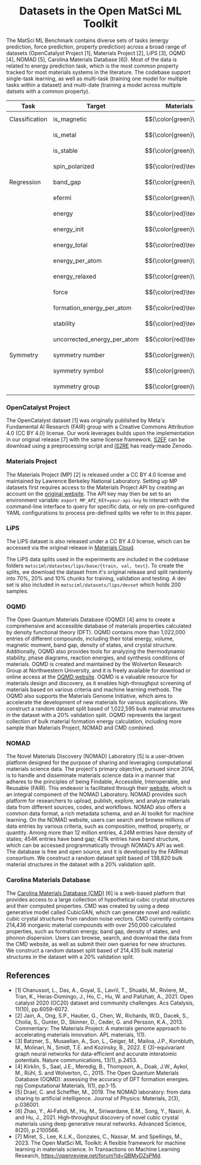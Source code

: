 <h1 align="center">Datasets in the Open MatSci ML Toolkit</h1>

The MatSci ML Benchmark contains diverse sets of tasks (energy prediction, force prediction, property prediction) across a broad range of datasets (OpenCatalyst Project [1], Materials Project [2], LiPS [3], OQMD [4], NOMAD [5], Carolina Materials Database [6]). Most of the data is related to energy prediction task, which is the most common property tracked for most materials systems in the literature. The codebase support single-task learning, as well as multi-task (training one model for multiple tasks within a dataset) and multi-date (training a model across multiple datsets with a common property).

| Task           | Target                      | Materials Project               | Carolina Materials Database     | NOMAD                           | OQMD                            | LiPS                            | S2EF                            | IS2RE                           |
|----------------|-----------------------------|---------------------------------|---------------------------------|---------------------------------|---------------------------------|---------------------------------|---------------------------------|---------------------------------|
| Classification | is_magnetic                 | $${\color{green}\checkmark}$$   | $${\color{red}\textnormal{x}}$$ | $${\color{red}\textnormal{x}}$$ | $${\color{red}\textnormal{x}}$$ | $${\color{red}\textnormal{x}}$$ | $${\color{red}\textnormal{x}}$$ | $${\color{red}\textnormal{x}}$$ |
|                | is_metal                    | $${\color{green}\checkmark}$$   | $${\color{red}\textnormal{x}}$$ | $${\color{red}\textnormal{x}}$$ | $${\color{red}\textnormal{x}}$$ | $${\color{red}\textnormal{x}}$$ | $${\color{red}\textnormal{x}}$$ | $${\color{red}\textnormal{x}}$$ |
|                | is_stable                   | $${\color{green}\checkmark}$$   | $${\color{red}\textnormal{x}}$$ | $${\color{red}\textnormal{x}}$$ | $${\color{red}\textnormal{x}}$$ | $${\color{red}\textnormal{x}}$$ | $${\color{red}\textnormal{x}}$$ | $${\color{red}\textnormal{x}}$$ |
|                | spin_polarized              | $${\color{red}\textnormal{x}}$$ | $${\color{red}\textnormal{x}}$$ | $${\color{green}\checkmark}$$   | $${\color{red}\textnormal{x}}$$ | $${\color{red}\textnormal{x}}$$ | $${\color{red}\textnormal{x}}$$ | $${\color{red}\textnormal{x}}$$ |
| Regression     | band_gap                    | $${\color{green}\checkmark}$$   | $${\color{red}\textnormal{x}}$$ | $${\color{red}\textnormal{x}}$$ | $${\color{green}\checkmark}$$   | $${\color{red}\textnormal{x}}$$ | $${\color{red}\textnormal{x}}$$ | $${\color{red}\textnormal{x}}$$ |
|                | efermi                      | $${\color{green}\checkmark}$$   | $${\color{red}\textnormal{x}}$$ | $${\color{green}\checkmark}$$   | $${\color{red}\textnormal{x}}$$ | $${\color{red}\textnormal{x}}$$ | $${\color{red}\textnormal{x}}$$ | $${\color{red}\textnormal{x}}$$ |
|                | energy                      | $${\color{red}\textnormal{x}}$$ | $${\color{green}\checkmark}$$   | $${\color{green}\checkmark}$$   | $${\color{green}\checkmark}$$   | $${\color{green}\checkmark}$$   | $${\color{green}\checkmark}$$   | $${\color{green}\checkmark}$$   |
|                | energy_init                 | $${\color{green}\checkmark}$$   | $${\color{red}\textnormal{x}}$$ | $${\color{red}\textnormal{x}}$$ | $${\color{red}\textnormal{x}}$$ | $${\color{red}\textnormal{x}}$$ | $${\color{red}\textnormal{x}}$$ | $${\color{red}\textnormal{x}}$$ |
|                | energy_total                | $${\color{red}\textnormal{x}}$$ | $${\color{green}\checkmark}$$   | $${\color{red}\textnormal{x}}$$ | $${\color{red}\textnormal{x}}$$ | $${\color{red}\textnormal{x}}$$ | $${\color{red}\textnormal{x}}$$ | $${\color{red}\textnormal{x}}$$ |
|                | energy_per_atom             | $${\color{green}\checkmark}$$   | $${\color{red}\textnormal{x}}$$ | $${\color{red}\textnormal{x}}$$ | $${\color{red}\textnormal{x}}$$ | $${\color{red}\textnormal{x}}$$ | $${\color{red}\textnormal{x}}$$ | $${\color{red}\textnormal{x}}$$ |
|                | energy_relaxed              | $${\color{green}\checkmark}$$   | $${\color{red}\textnormal{x}}$$ | $${\color{red}\textnormal{x}}$$ | $${\color{red}\textnormal{x}}$$ | $${\color{red}\textnormal{x}}$$ | $${\color{red}\textnormal{x}}$$ | $${\color{red}\textnormal{x}}$$ |
|                | force                       | $${\color{red}\textnormal{x}}$$ | $${\color{red}\textnormal{x}}$$ | $${\color{red}\textnormal{x}}$$ | $${\color{red}\textnormal{x}}$$ | $${\color{red}\textnormal{x}}$$ | $${\color{green}\checkmark}$$   | $${\color{red}\textnormal{x}}$$ |
|                | formation_energy_per_atom   | $${\color{red}\textnormal{x}}$$ | $${\color{red}\textnormal{x}}$$ | $${\color{red}\textnormal{x}}$$ | $${\color{red}\textnormal{x}}$$ | $${\color{red}\textnormal{x}}$$ | $${\color{red}\textnormal{x}}$$ | $${\color{green}\checkmark}$$   |
|                | stability                   | $${\color{red}\textnormal{x}}$$ | $${\color{red}\textnormal{x}}$$ | $${\color{red}\textnormal{x}}$$ | $${\color{red}\textnormal{x}}$$ | $${\color{green}\checkmark}$$   | $${\color{green}\checkmark}$$   | $${\color{red}\textnormal{x}}$$ |
|                | uncorrected_energy_per_atom | $${\color{red}\textnormal{x}}$$ | $${\color{red}\textnormal{x}}$$ | $${\color{red}\textnormal{x}}$$ | $${\color{green}\checkmark}$$   | $${\color{red}\textnormal{x}}$$ | $${\color{red}\textnormal{x}}$$ | $${\color{red}\textnormal{x}}$$ |
| Symmetry       | symmetry number             | $${\color{green}\checkmark}$$   | $${\color{green}\checkmark}$$   | $${\color{green}\checkmark}$$   | $${\color{green}\checkmark}$$   | $${\color{red}\textnormal{x}}$$ | $${\color{red}\textnormal{x}}$$ | $${\color{red}\textnormal{x}}$$ |
|                | symmetry symbol             | $${\color{green}\checkmark}$$   | $${\color{green}\checkmark}$$   | $${\color{green}\checkmark}$$   | $${\color{red}\textnormal{x}}$$ | $${\color{red}\textnormal{x}}$$ | $${\color{red}\textnormal{x}}$$ | $${\color{red}\textnormal{x}}$$ |
|                | symmetry group              | $${\color{green}\checkmark}$$   | $${\color{red}\textnormal{x}}$$ | $${\color{green}\checkmark}$$   | $${\color{red}\textnormal{x}}$$ | $${\color{red}\textnormal{x}}$$ | $${\color{red}\textnormal{x}}$$ | $${\color{red}\textnormal{x}}$$ |


### OpenCatalyst Project

The OpenCatalyst dataset [1]  was originally published by Meta's Fundamental AI Research (FAIR) group with a Creative Commons Attribution 4.0 (CC BY 4.0) license. Our work leverages builds upon the implementation in our original release [7] with the same license framework.  [S2EF](https://github.com/IntelLabs/matsciml/scripts/preprocess_dgl_ef.py) can be download using a preprocessing script and [IS2RE](https://zenodo.org/record/7411133) has ready-made Zenodo.

### Materials Project

The Materials Project (MP) [2] is released under a CC BY 4.0 license and maintained by Lawrence Berkeley National Laboratory. Setting up MP datasets first requires access to the Materials Project API by creating an account on the [original website](https://materialsproject.org). The API key may then be set to an environment variable: `export MP_API_KEY=your-api-key` to interact with the command-line interface to query for specific data, or rely on pre-configured YAML configurations to process pre-defined splits we refer to in this paper.


### LiPS

The LiPS dataset is also released under a CC BY 4.0 license, which can be accessed via the original release in [Materials Cloud](https://archive.materialscloud.org/record/2022.45).

The LiPS data splits used in the experiments are included in the codebase folders `matsciml/datastes/lips/base/{train, val, test}`. To create the splits, we download the dataset from it's original release and split randomly into 70%, 20% and 10% chunks for training, validation and testing. A dev set is also included in `matsciml/datasets/lips/devset` which holds 200 samples.

### OQMD

The Open Quantum Materials Database (OQMD) [4] aims to create a comprehensive and accessible database of materials properties calculated by density functional theory (DFT). OQMD contains more than 1,022,000 entries of different compounds, including their total energy, volume, magnetic moment, band gap, density of states, and crystal structure. Additionally, OQMD also provides tools for analyzing the thermodynamic stability, phase diagrams, reaction energies, and synthesis conditions of materials. OQMD is created and maintained by the Wolverton Research Group at Northwestern University, and it is freely available for download or online access at the [OQMD website](https://www.oqmd.org). OQMD is a valuable resource for materials design and discovery, as it enables high-throughput screening of materials based on various criteria and machine learning methods. The OQMD also supports the Materials Genome Initiative, which aims to accelerate the development of new materials for various applications. We construct a random dataset split based of 1,022,595 bulk material structures in the dataset with a 20% validation split. OQMD represents the largest collection of bulk material formation energy calculation, including more sample than Materials Project, NOMAD and CMD combined.

### NOMAD

The Novel Materials Discovery (NOMAD) Laboratory [5] is a user-driven platform designed for the purpose of sharing and leveraging computational materials science data. The project's primary objective, pursued since 2014, is to handle and disseminate materials science data in a manner that adheres to the principles of being Findable, Accessible, Interoperable, and Reusable (FAIR). This endeavor is facilitated through their [website](https://nomad-lab.eu), which is an integral component of the NOMAD Laboratory. NOMAD provides such platform for researchers to upload, publish, explore, and analyze materials data from different sources, codes, and workflows. NOMAD also offers a common data format, a rich metadata schema, and an AI toolkit for machine learning. On the NOMAD website, users can search and browse millions of data entries by various criteria, such as composition, method, property, or quantity. Among more than 12 million entries, 4.24M entries have density of states; 454K entries have band gap; 421k entries have band structure, which can be accessed  programmatically through NOMAD’s API as well. The database is free and open source, and it is developed by the FAIRmat consortium. We construct a random dataset split based of 138,820 bulk material structures in the dataset with a 20\% validation split.

### Carolina Materials Database

The [Carolina Materials Database (CMD)](http://www.carolinamatdb.org/) [6] is a web-based platform that provides access to a large collection of hypothetical cubic crystal structures and their computed properties. CMD was created by using a deep generative model called CubicGAN, which can generate novel and realistic cubic crystal structures from random noise vectors. CMD currently contains 214,436 inorganic material compounds with over 250,000 calculated properties, such as formation energy, band gap, density of states, and phonon dispersion. Users can browse, search, and download the data from the CMD website, as well as submit their own queries for new structures. We construct a random dataset split based of 214,435 bulk material structures in the dataset with a 20% validation split.


## References
- [1] Chanussot, L., Das, A., Goyal, S., Lavril, T., Shuaibi, M., Riviere, M., Tran, K., Heras-Domingo, J., Ho, C., Hu, W. and Palizhati, A., 2021. Open catalyst 2020 (OC20) dataset and community challenges. Acs Catalysis, 11(10), pp.6059-6072.
- [2] Jain, A., Ong, S.P., Hautier, G., Chen, W., Richards, W.D., Dacek, S., Cholia, S., Gunter, D., Skinner, D., Ceder, G. and Persson, K.A., 2013. Commentary: The Materials Project: A materials genome approach to accelerating materials innovation. APL materials, 1(1).
- [3] Batzner, S., Musaelian, A., Sun, L., Geiger, M., Mailoa, J.P., Kornbluth, M., Molinari, N., Smidt, T.E. and Kozinsky, B., 2022. E (3)-equivariant graph neural networks for data-efficient and accurate interatomic potentials. Nature communications, 13(1), p.2453.
- [4] Kirklin, S., Saal, J.E., Meredig, B., Thompson, A., Doak, J.W., Aykol, M., Rühl, S. and Wolverton, C., 2015. The Open Quantum Materials Database (OQMD): assessing the accuracy of DFT formation energies. npj Computational Materials, 1(1), pp.1-15.
- [5] Draxl, C. and Scheffler, M., 2019. The NOMAD laboratory: from data sharing to artificial intelligence. Journal of Physics: Materials, 2(3), p.036001.
- [6] Zhao, Y., Al‐Fahdi, M., Hu, M., Siriwardane, E.M., Song, Y., Nasiri, A. and Hu, J., 2021. High‐throughput discovery of novel cubic crystal materials using deep generative neural networks. Advanced Science, 8(20), p.2100566.
- [7] Miret, S., Lee, K.L.K., Gonzales, C., Nassar, M. and Spellings, M., 2023. The Open MatSci ML Toolkit: A flexible framework for machine learning in materials science. In Transactions on Machine Learning Research, https://openreview.net/forum?id=QBMyDZsPMd.
